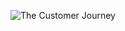 ![The Customer Journey](https://github.com/mmgajda/IS218003-final/assets/125045126/ce8098d4-d47b-4e2b-9aa9-aa35bfa83bcf)
